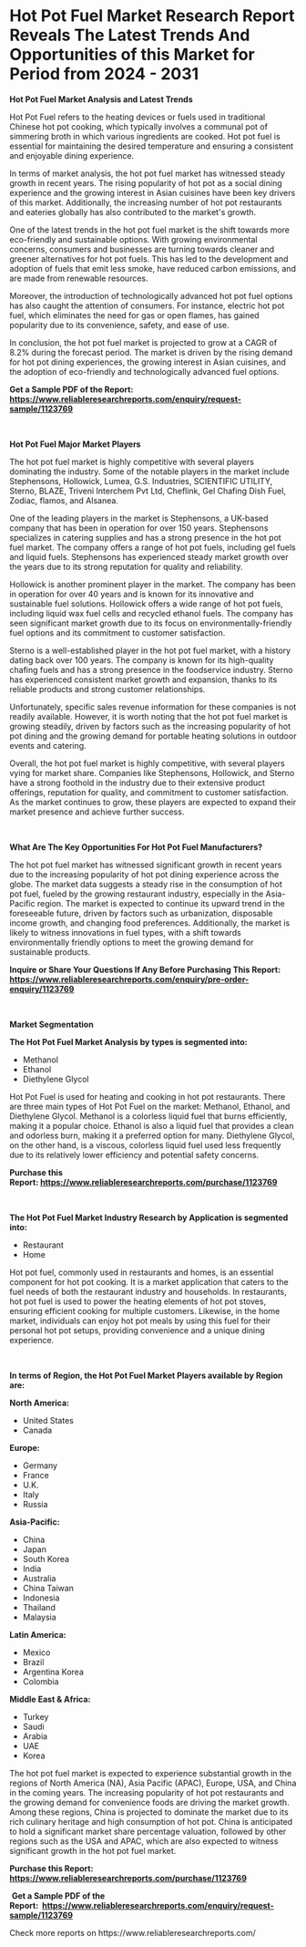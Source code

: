 <p><h1>Hot Pot Fuel Market Research Report Reveals The Latest Trends And Opportunities of this Market for Period from 2024 - 2031</h1></p><p><strong>Hot Pot Fuel Market Analysis and Latest Trends</strong></p>
<p><p>Hot Pot Fuel refers to the heating devices or fuels used in traditional Chinese hot pot cooking, which typically involves a communal pot of simmering broth in which various ingredients are cooked. Hot pot fuel is essential for maintaining the desired temperature and ensuring a consistent and enjoyable dining experience.</p><p>In terms of market analysis, the hot pot fuel market has witnessed steady growth in recent years. The rising popularity of hot pot as a social dining experience and the growing interest in Asian cuisines have been key drivers of this market. Additionally, the increasing number of hot pot restaurants and eateries globally has also contributed to the market's growth.</p><p>One of the latest trends in the hot pot fuel market is the shift towards more eco-friendly and sustainable options. With growing environmental concerns, consumers and businesses are turning towards cleaner and greener alternatives for hot pot fuels. This has led to the development and adoption of fuels that emit less smoke, have reduced carbon emissions, and are made from renewable resources.</p><p>Moreover, the introduction of technologically advanced hot pot fuel options has also caught the attention of consumers. For instance, electric hot pot fuel, which eliminates the need for gas or open flames, has gained popularity due to its convenience, safety, and ease of use.</p><p>In conclusion, the hot pot fuel market is projected to grow at a CAGR of 8.2% during the forecast period. The market is driven by the rising demand for hot pot dining experiences, the growing interest in Asian cuisines, and the adoption of eco-friendly and technologically advanced fuel options.</p></p>
<p><strong>Get a Sample PDF of the Report:&nbsp; <a href="https://www.reliableresearchreports.com/enquiry/request-sample/1123769">https://www.reliableresearchreports.com/enquiry/request-sample/1123769</a></strong></p>
<p>&nbsp;</p>
<p><strong>Hot Pot Fuel Major Market Players</strong></p>
<p><p>The hot pot fuel market is highly competitive with several players dominating the industry. Some of the notable players in the market include Stephensons, Hollowick, Lumea, G.S. Industries, SCIENTIFIC UTILITY, Sterno, BLAZE, Triveni Interchem Pvt Ltd, Cheflink, Gel Chafing Dish Fuel, Zodiac, flamos, and Alsanea.</p><p>One of the leading players in the market is Stephensons, a UK-based company that has been in operation for over 150 years. Stephensons specializes in catering supplies and has a strong presence in the hot pot fuel market. The company offers a range of hot pot fuels, including gel fuels and liquid fuels. Stephensons has experienced steady market growth over the years due to its strong reputation for quality and reliability.</p><p>Hollowick is another prominent player in the market. The company has been in operation for over 40 years and is known for its innovative and sustainable fuel solutions. Hollowick offers a wide range of hot pot fuels, including liquid wax fuel cells and recycled ethanol fuels. The company has seen significant market growth due to its focus on environmentally-friendly fuel options and its commitment to customer satisfaction.</p><p>Sterno is a well-established player in the hot pot fuel market, with a history dating back over 100 years. The company is known for its high-quality chafing fuels and has a strong presence in the foodservice industry. Sterno has experienced consistent market growth and expansion, thanks to its reliable products and strong customer relationships.</p><p>Unfortunately, specific sales revenue information for these companies is not readily available. However, it is worth noting that the hot pot fuel market is growing steadily, driven by factors such as the increasing popularity of hot pot dining and the growing demand for portable heating solutions in outdoor events and catering.</p><p>Overall, the hot pot fuel market is highly competitive, with several players vying for market share. Companies like Stephensons, Hollowick, and Sterno have a strong foothold in the industry due to their extensive product offerings, reputation for quality, and commitment to customer satisfaction. As the market continues to grow, these players are expected to expand their market presence and achieve further success.</p></p>
<p>&nbsp;</p>
<p><strong>What Are The Key Opportunities For Hot Pot Fuel Manufacturers?</strong></p>
<p><p>The hot pot fuel market has witnessed significant growth in recent years due to the increasing popularity of hot pot dining experience across the globe. The market data suggests a steady rise in the consumption of hot pot fuel, fueled by the growing restaurant industry, especially in the Asia-Pacific region. The market is expected to continue its upward trend in the foreseeable future, driven by factors such as urbanization, disposable income growth, and changing food preferences. Additionally, the market is likely to witness innovations in fuel types, with a shift towards environmentally friendly options to meet the growing demand for sustainable products.</p></p>
<p><strong>Inquire or Share Your Questions If Any Before Purchasing This Report: <a href="https://www.reliableresearchreports.com/enquiry/pre-order-enquiry/1123769">https://www.reliableresearchreports.com/enquiry/pre-order-enquiry/1123769</a></strong></p>
<p>&nbsp;</p>
<p><strong>Market Segmentation</strong></p>
<p><strong>The Hot Pot Fuel Market Analysis by types is segmented into:</strong></p>
<p><ul><li>Methanol</li><li>Ethanol</li><li>Diethylene Glycol</li></ul></p>
<p><p>Hot Pot Fuel is used for heating and cooking in hot pot restaurants. There are three main types of Hot Pot Fuel on the market: Methanol, Ethanol, and Diethylene Glycol. Methanol is a colorless liquid fuel that burns efficiently, making it a popular choice. Ethanol is also a liquid fuel that provides a clean and odorless burn, making it a preferred option for many. Diethylene Glycol, on the other hand, is a viscous, colorless liquid fuel used less frequently due to its relatively lower efficiency and potential safety concerns.</p></p>
<p><strong>Purchase this Report:&nbsp;<a href="https://www.reliableresearchreports.com/purchase/1123769">https://www.reliableresearchreports.com/purchase/1123769</a></strong></p>
<p>&nbsp;</p>
<p><strong>The Hot Pot Fuel Market Industry Research by Application is segmented into:</strong></p>
<p><ul><li>Restaurant</li><li>Home</li></ul></p>
<p><p>Hot pot fuel, commonly used in restaurants and homes, is an essential component for hot pot cooking. It is a market application that caters to the fuel needs of both the restaurant industry and households. In restaurants, hot pot fuel is used to power the heating elements of hot pot stoves, ensuring efficient cooking for multiple customers. Likewise, in the home market, individuals can enjoy hot pot meals by using this fuel for their personal hot pot setups, providing convenience and a unique dining experience.</p></p>
<p>&nbsp;</p>
<p><strong>In terms of Region, the Hot Pot Fuel Market Players available by Region are:</strong></p>
<p>
    <p> <strong> North America: </strong>
        <ul>
            <li>United States</li>
            <li>Canada</li>
        </ul>
        </p> 
    <p> <strong> Europe: </strong>
        <ul>
            <li>Germany</li>
            <li>France</li>
            <li>U.K.</li>
            <li>Italy</li>
            <li>Russia</li>
        </ul>
        </p> 
    <p> <strong> Asia-Pacific: </strong>
        <ul>
            <li>China</li>
            <li>Japan</li>
            <li>South Korea</li>
            <li>India</li>
            <li>Australia</li>
            <li>China Taiwan</li>
            <li>Indonesia</li>
            <li>Thailand</li>
            <li>Malaysia</li>
        </ul>
        </p> 
    <p> <strong> Latin America: </strong>
        <ul>
            <li>Mexico</li>
            <li>Brazil</li>
            <li>Argentina Korea</li>
            <li>Colombia</li>
        </ul>
        </p> 
    <p> <strong> Middle East & Africa: </strong>
        <ul>
            <li>Turkey</li>
            <li>Saudi</li>
            <li>Arabia</li>
            <li>UAE</li>
            <li>Korea</li>
        </ul>
    </p>
    </p>
<p><p>The hot pot fuel market is expected to experience substantial growth in the regions of North America (NA), Asia Pacific (APAC), Europe, USA, and China in the coming years. The increasing popularity of hot pot restaurants and the growing demand for convenience foods are driving the market growth. Among these regions, China is projected to dominate the market due to its rich culinary heritage and high consumption of hot pot. China is anticipated to hold a significant market share percentage valuation, followed by other regions such as the USA and APAC, which are also expected to witness significant growth in the hot pot fuel market.</p></p>
<p><strong>Purchase this Report: <a href="https://www.reliableresearchreports.com/purchase/1123769">https://www.reliableresearchreports.com/purchase/1123769</a></strong></p>
<p>&nbsp;<strong>Get a Sample PDF of the Report:&nbsp;&nbsp;<a href="https://www.reliableresearchreports.com/enquiry/request-sample/1123769">https://www.reliableresearchreports.com/enquiry/request-sample/1123769</a></strong></p>
<p><strong></strong></p>
<p>Check more reports on https://www.reliableresearchreports.com/</p>